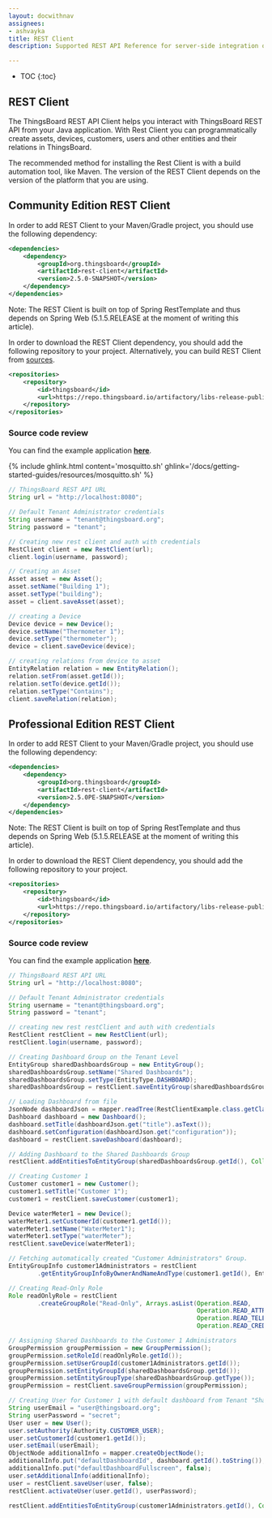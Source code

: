 ```yaml
---
layout: docwithnav
assignees:
- ashvayka
title: REST Client
description: Supported REST API Reference for server-side integration of your java projects

---
```

 * TOC
 {:toc}
 
## REST Client

The ThingsBoard REST API Client helps you interact with ThingsBoard REST API from your Java application.
With Rest Client you can programmatically create assets, devices, customers, users and other entities and their relations in ThingsBoard.
 
The recommended method for installing the Rest Client is with a build automation tool, like Maven. 
The version of the REST Client depends on the version of the platform that you are using.   
  
## Community Edition REST Client

In order to add REST Client to your Maven/Gradle project, you should use the following dependency:
 
```xml
<dependencies>
    <dependency>
        <groupId>org.thingsboard</groupId>
        <artifactId>rest-client</artifactId>
        <version>2.5.0-SNAPSHOT</version>
    </dependency>
</dependencies>
```

Note: The REST Client is built on top of Spring RestTemplate and thus depends on Spring Web (5.1.5.RELEASE at the moment of writing this article).

In order to download the REST Client dependency, you should add the following repository to your project. Alternatively, you can build REST Client from [sources](https://github.com/thingsboard/thingsboard/tree/master/rest-client). 

```xml
<repositories>
    <repository>
        <id>thingsboard</id>
        <url>https://repo.thingsboard.io/artifactory/libs-release-public</url>
    </repository>
</repositories>
```
### Source code review

You can find the example application **[here](https://github.com/thingsboard/tb-ce-rest-client-example)**.

{% include ghlink.html content='mosquitto.sh' ghlink='/docs/getting-started-guides/resources/mosquitto.sh' %}

```java
// ThingsBoard REST API URL
String url = "http://localhost:8080";

// Default Tenant Administrator credentials
String username = "tenant@thingsboard.org";
String password = "tenant";

// Creating new rest client and auth with credentials
RestClient client = new RestClient(url);
client.login(username, password);

// Creating an Asset
Asset asset = new Asset();
asset.setName("Building 1");
asset.setType("building");
asset = client.saveAsset(asset);

// creating a Device
Device device = new Device();
device.setName("Thermometer 1");
device.setType("thermometer");
device = client.saveDevice(device);

// creating relations from device to asset
EntityRelation relation = new EntityRelation();
relation.setFrom(asset.getId());
relation.setTo(device.getId());
relation.setType("Contains");
client.saveRelation(relation);
```


## Professional Edition REST Client

In order to add REST Client to your Maven/Gradle project, you should use the following dependency:
 
```xml
<dependencies>
    <dependency>
        <groupId>org.thingsboard</groupId>
        <artifactId>rest-client</artifactId>
        <version>2.5.0PE-SNAPSHOT</version>
    </dependency>
</dependencies>
```

Note: The REST Client is built on top of Spring RestTemplate and thus depends on Spring Web (5.1.5.RELEASE at the moment of writing this article).

In order to download the REST Client dependency, you should add the following repository to your project. 

```xml
<repositories>
    <repository>
        <id>thingsboard</id>
        <url>https://repo.thingsboard.io/artifactory/libs-release-public</url>
    </repository>
</repositories>
```

### Source code review

You can find the example application **[here](https://github.com/thingsboard/tb-pe-rest-client-example)**.

```java
// ThingsBoard REST API URL
String url = "http://localhost:8080";

// Default Tenant Administrator credentials
String username = "tenant@thingsboard.org";
String password = "tenant";

// creating new rest restClient and auth with credentials
RestClient restClient = new RestClient(url);
restClient.login(username, password);

// Creating Dashboard Group on the Tenant Level
EntityGroup sharedDashboardsGroup = new EntityGroup();
sharedDashboardsGroup.setName("Shared Dashboards");
sharedDashboardsGroup.setType(EntityType.DASHBOARD);
sharedDashboardsGroup = restClient.saveEntityGroup(sharedDashboardsGroup);

// Loading Dashboard from file
JsonNode dashboardJson = mapper.readTree(RestClientExample.class.getClassLoader().getResourceAsStream("watermeters.json"));
Dashboard dashboard = new Dashboard();
dashboard.setTitle(dashboardJson.get("title").asText());
dashboard.setConfiguration(dashboardJson.get("configuration"));
dashboard = restClient.saveDashboard(dashboard);

// Adding Dashboard to the Shared Dashboards Group
restClient.addEntitiesToEntityGroup(sharedDashboardsGroup.getId(), Collections.singletonList(dashboard.getId()));

// Creating Customer 1
Customer customer1 = new Customer();
customer1.setTitle("Customer 1");
customer1 = restClient.saveCustomer(customer1);

Device waterMeter1 = new Device();
waterMeter1.setCustomerId(customer1.getId());
waterMeter1.setName("WaterMeter1");
waterMeter1.setType("waterMeter");
restClient.saveDevice(waterMeter1);

// Fetching automatically created "Customer Administrators" Group.
EntityGroupInfo customer1Administrators = restClient
        .getEntityGroupInfoByOwnerAndNameAndType(customer1.getId(), EntityType.USER, "Customer Administrators").get();

// Creating Read-Only Role
Role readOnlyRole = restClient
        .createGroupRole("Read-Only", Arrays.asList(Operation.READ, 
                                                    Operation.READ_ATTRIBUTES, 
                                                    Operation.READ_TELEMETRY, 
                                                    Operation.READ_CREDENTIALS));

// Assigning Shared Dashboards to the Customer 1 Administrators
GroupPermission groupPermission = new GroupPermission();
groupPermission.setRoleId(readOnlyRole.getId());
groupPermission.setUserGroupId(customer1Administrators.getId());
groupPermission.setEntityGroupId(sharedDashboardsGroup.getId());
groupPermission.setEntityGroupType(sharedDashboardsGroup.getType());
groupPermission = restClient.saveGroupPermission(groupPermission);

// Creating User for Customer 1 with default dashboard from Tenant "Shared Dashboards" group.
String userEmail = "user@thingsboard.org";
String userPassword = "secret";
User user = new User();
user.setAuthority(Authority.CUSTOMER_USER);
user.setCustomerId(customer1.getId());
user.setEmail(userEmail);
ObjectNode additionalInfo = mapper.createObjectNode();
additionalInfo.put("defaultDashboardId", dashboard.getId().toString());
additionalInfo.put("defaultDashboardFullscreen", false);
user.setAdditionalInfo(additionalInfo);
user = restClient.saveUser(user, false);
restClient.activateUser(user.getId(), userPassword);

restClient.addEntitiesToEntityGroup(customer1Administrators.getId(), Collections.singletonList(user.getId()));
```
 